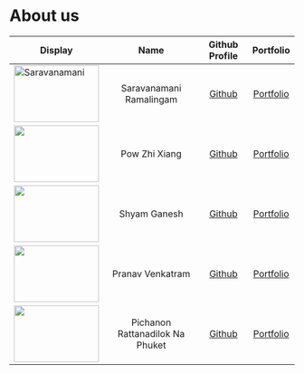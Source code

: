 # About us

Display | Name | Github Profile | Portfolio 
--------|:----:|:--------------:|:---------:
<img alt="Saravanamani" height="100" src="https://www.telegraph.co.uk/content/dam/films/2021/02/17/TELEMMGLPICT000251251643_trans_NvBQzQNjv4Bq0IuRDa4Lrk4eU47gzEymeKsnQ8KTs7S5BI2Xm5XRB4g.jpeg?imwidth=960" width="150"/> | Saravanamani Ramalingam | [Github](https://github.com/saravanamani1999) | [Portfolio](team/saravanamani1999.md)
<img height="100" src="https://www.looper.com/img/gallery/the-ending-of-squid-game-season-1-explained/intro-1632168234.webp" width="150"/> | Pow Zhi Xiang | [Github](https://github.com/powzx) | [Portfolio](team/powzx.md)
<img height="100" src="https://encrypted-tbn0.gstatic.com/images?q=tbn:ANd9GcSNU4uuzXoZ2XmXbMMpL3DcVZfmxv65HkrZdA&usqp=CAU" width="150"/> | Shyam Ganesh | [Github](https://github.com/shyamgj1900) | [Portfolio](team/shyamgj1900.md)
<img height="100" src="https://via.placeholder.com/100.png?text=Photo" width="150"/> | Pranav Venkatram | [Github](https://github.com/giterator) | [Portfolio](team/giterator.md)
<img height="100" src="https://via.placeholder.com/100.png?text=Photo" width="150"/> | Pichanon Rattanadilok Na Phuket | [Github](https://github.com/NonRNP) | [Portfolio](team/nonrnp.md)
